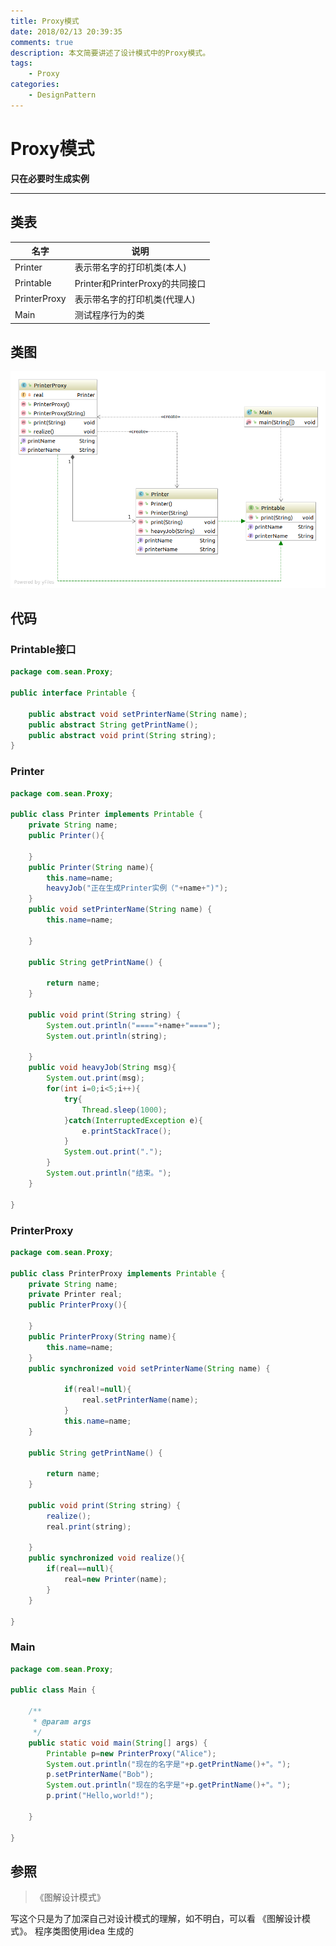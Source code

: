 ```yaml
---
title: Proxy模式
date: 2018/02/13 20:39:35
comments: true
description: 本文简要讲述了设计模式中的Proxy模式。
tags:
	- Proxy
categories:
	- DesignPattern
---
```


# Proxy模式

**只在必要时生成实例**

---

## 类表

| 名字 | 说明 |
|--------|--------|
| Printer | 表示带名字的打印机类(本人) |
| Printable | Printer和PrinterProxy的共同接口 |
| PrinterProxy | 表示带名字的打印机类(代理人) |
| Main | 测试程序行为的类 |


## 类图

![Proxy](Proxy_Design_Pattern/Proxy_Design_Pattern.png)

## 代码
### Printable接口
``` java
package com.sean.Proxy;

public interface Printable {

	public abstract void setPrinterName(String name);
	public abstract String getPrintName();
	public abstract void print(String string);
}

```
### Printer
``` java
package com.sean.Proxy;

public class Printer implements Printable {
	private String name;
	public Printer(){
		
	}
	public Printer(String name){
		this.name=name;
		heavyJob("正在生成Printer实例（"+name+")");
	}
	public void setPrinterName(String name) {
		this.name=name;

	}

	public String getPrintName() {
		
		return name;
	}

	public void print(String string) {
		System.out.println("===="+name+"====");
		System.out.println(string);

	}
	public void heavyJob(String msg){
		System.out.print(msg);
		for(int i=0;i<5;i++){
			try{
				Thread.sleep(1000);
			}catch(InterruptedException e){
				e.printStackTrace();
			}
			System.out.print(".");
		}
		System.out.println("结束。");
	}

}

```
### PrinterProxy
``` java
package com.sean.Proxy;

public class PrinterProxy implements Printable {
	private String name;
	private Printer real;
	public PrinterProxy(){
		
	}
	public PrinterProxy(String name){
		this.name=name;
	}
	public synchronized void setPrinterName(String name) {
		
			if(real!=null){
				real.setPrinterName(name);
			}
			this.name=name;
	}

	public String getPrintName() {
		
		return name;
	}

	public void print(String string) {
		realize();
		real.print(string);

	}
	public synchronized void realize(){
		if(real==null){
			real=new Printer(name);
		}
	}

}
```
### Main
``` java
package com.sean.Proxy;

public class Main {

	/**
	 * @param args
	 */
	public static void main(String[] args) {
		Printable p=new PrinterProxy("Alice");
		System.out.println("现在的名字是"+p.getPrintName()+"。");
		p.setPrinterName("Bob");
		System.out.println("现在的名字是"+p.getPrintName()+"。");
		p.print("Hello,world!");

	}

}
```


## 参照
> 《图解设计模式》


写这个只是为了加深自己对设计模式的理解，如不明白，可以看 《图解设计模式》。
程序类图使用idea 生成的
